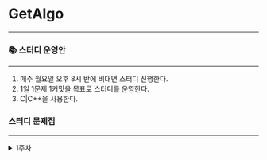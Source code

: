 # GetAlgo
---

### 📚 스터디 운영안
---
1. 매주 월요일 오후 8시 반에 비대면 스터디 진행한다.
2. 1일 1문제 1커밋을 목표로 스터디를 운영한다. 
3. C|C++을 사용한다.

### 스터디 문제집
---
<details>
<summary>1주차</summary>
<div markdown="1">       

문제표를 여기에 추가하자

</div>
</details>

